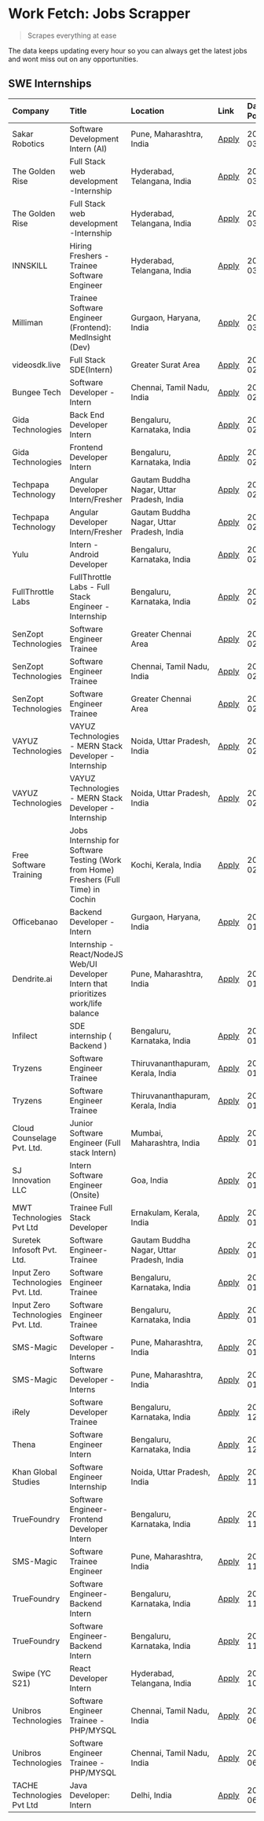 # Work Fetch: Jobs Scrapper
> Scrapes everything at ease

The data keeps updating every hour so you can always get the latest jobs and wont miss out on any opportunities.

## SWE Internships
<!--START_SECTION:workfetch-->
| Company                           | Title                                                                                | Location                                  | Link                                                                                                                                                                                                                                                                                                          | Date Posted   |
|:----------------------------------|:-------------------------------------------------------------------------------------|:------------------------------------------|:--------------------------------------------------------------------------------------------------------------------------------------------------------------------------------------------------------------------------------------------------------------------------------------------------------------|:--------------|
| Sakar Robotics                    | Software Development Intern (AI)                                                     | Pune, Maharashtra, India                  | [Apply](https://in.linkedin.com/jobs/view/software-development-intern-ai-at-sakar-robotics-3848337951?position=4&pageNum=0&refId=xVkaJOLxY6949GMwXZw08A%3D%3D&trackingId=%2F7YL9tiJK4I7aakbtHbAqQ%3D%3D&trk=public_jobs_jserp-result_search-card)                                                             | 2024-03-07    |
| The Golden Rise                   | Full Stack web development -Internship                                               | Hyderabad, Telangana, India               | [Apply](https://in.linkedin.com/jobs/view/full-stack-web-development-internship-at-the-golden-rise-3847033236?position=35&pageNum=0&refId=xVkaJOLxY6949GMwXZw08A%3D%3D&trackingId=SMEwfrV5wEYS%2FqUrb95ULA%3D%3D&trk=public_jobs_jserp-result_search-card)                                                    | 2024-03-05    |
| The Golden Rise                   | Full Stack web development -Internship                                               | Hyderabad, Telangana, India               | [Apply](https://in.linkedin.com/jobs/view/full-stack-web-development-internship-at-the-golden-rise-3847033236?position=10&pageNum=2&refId=c14WY4PNh4sxBAzWJ0gXYw%3D%3D&trackingId=HEVkwuLbAiy2ImKnWe3AsA%3D%3D&trk=public_jobs_jserp-result_search-card)                                                      | 2024-03-05    |
| INNSKILL                          | Hiring Freshers - Trainee Software Engineer                                          | Hyderabad, Telangana, India               | [Apply](https://in.linkedin.com/jobs/view/hiring-freshers-trainee-software-engineer-at-innskill-3846032101?position=3&pageNum=7&refId=5fYfAuOZHJTApmcaORAnnA%3D%3D&trackingId=V%2BZZXUMwG7yua8ahWj5jvA%3D%3D&trk=public_jobs_jserp-result_search-card)                                                        | 2024-03-04    |
| Milliman                          | Trainee Software Engineer (Frontend): MedInsight (Dev)                               | Gurgaon, Haryana, India                   | [Apply](https://in.linkedin.com/jobs/view/trainee-software-engineer-frontend-medinsight-dev-at-milliman-3792874280?position=6&pageNum=0&refId=xVkaJOLxY6949GMwXZw08A%3D%3D&trackingId=OcR3%2FbWk2058r3nNEcfyUA%3D%3D&trk=public_jobs_jserp-result_search-card)                                                | 2024-03-01    |
| videosdk.live                     | Full Stack SDE(Intern)                                                               | Greater Surat Area                        | [Apply](https://in.linkedin.com/jobs/view/full-stack-sde-intern-at-videosdk-live-3842945056?position=1&pageNum=7&refId=5fYfAuOZHJTApmcaORAnnA%3D%3D&trackingId=6QZK6KCTyUh1NYTHLrk%2FWg%3D%3D&trk=public_jobs_jserp-result_search-card)                                                                       | 2024-02-29    |
| Bungee Tech                       | Software Developer - Intern                                                          | Chennai, Tamil Nadu, India                | [Apply](https://in.linkedin.com/jobs/view/software-developer-intern-at-bungee-tech-3842220746?position=44&pageNum=0&refId=xVkaJOLxY6949GMwXZw08A%3D%3D&trackingId=AtJ%2FlQn6R6q5FQ%2BybMH7Ig%3D%3D&trk=public_jobs_jserp-result_search-card)                                                                  | 2024-02-28    |
| Gida Technologies                 | Back End Developer Intern                                                            | Bengaluru, Karnataka, India               | [Apply](https://in.linkedin.com/jobs/view/back-end-developer-intern-at-gida-technologies-3836849295?position=42&pageNum=0&refId=xVkaJOLxY6949GMwXZw08A%3D%3D&trackingId=AW2qLdElAsvc5ZDLTqFlzA%3D%3D&trk=public_jobs_jserp-result_search-card)                                                                | 2024-02-23    |
| Gida Technologies                 | Frontend Developer Intern                                                            | Bengaluru, Karnataka, India               | [Apply](https://in.linkedin.com/jobs/view/frontend-developer-intern-at-gida-technologies-3836040945?position=11&pageNum=0&refId=xVkaJOLxY6949GMwXZw08A%3D%3D&trackingId=c4S7gP4KfBqvTEnqmHvynQ%3D%3D&trk=public_jobs_jserp-result_search-card)                                                                | 2024-02-21    |
| Techpapa Technology               | Angular Developer Intern/Fresher                                                     | Gautam Buddha Nagar, Uttar Pradesh, India | [Apply](https://in.linkedin.com/jobs/view/angular-developer-intern-fresher-at-techpapa-technology-3834305862?position=52&pageNum=0&refId=xVkaJOLxY6949GMwXZw08A%3D%3D&trackingId=h3is0thySOywZG80yeoVJA%3D%3D&trk=public_jobs_jserp-result_search-card)                                                       | 2024-02-20    |
| Techpapa Technology               | Angular Developer Intern/Fresher                                                     | Gautam Buddha Nagar, Uttar Pradesh, India | [Apply](https://in.linkedin.com/jobs/view/angular-developer-intern-fresher-at-techpapa-technology-3834305862?position=2&pageNum=5&refId=5y%2FhP7T0%2BYTDopOW5Yl3JQ%3D%3D&trackingId=6RDi5ohe15eE78uhkNecBw%3D%3D&trk=public_jobs_jserp-result_search-card)                                                    | 2024-02-20    |
| Yulu                              | Intern - Android Developer                                                           | Bengaluru, Karnataka, India               | [Apply](https://in.linkedin.com/jobs/view/intern-android-developer-at-yulu-3834459982?position=47&pageNum=0&refId=xVkaJOLxY6949GMwXZw08A%3D%3D&trackingId=WF6dmceEQd%2FXWNIbn1isUg%3D%3D&trk=public_jobs_jserp-result_search-card)                                                                            | 2024-02-19    |
| FullThrottle Labs                 | FullThrottle Labs - Full Stack Engineer - Internship                                 | Bengaluru, Karnataka, India               | [Apply](https://in.linkedin.com/jobs/view/fullthrottle-labs-full-stack-engineer-internship-at-fullthrottle-labs-3829636016?position=50&pageNum=0&refId=xVkaJOLxY6949GMwXZw08A%3D%3D&trackingId=87fOr%2F5IXVHiHw54fxc65Q%3D%3D&trk=public_jobs_jserp-result_search-card)                                       | 2024-02-17    |
| SenZopt Technologies              | Software Engineer Trainee                                                            | Greater Chennai Area                      | [Apply](https://in.linkedin.com/jobs/view/software-engineer-trainee-at-senzopt-technologies-3827688781?position=28&pageNum=0&refId=xVkaJOLxY6949GMwXZw08A%3D%3D&trackingId=heW4Apfo4PA82IGwrm9Ijw%3D%3D&trk=public_jobs_jserp-result_search-card)                                                             | 2024-02-12    |
| SenZopt Technologies              | Software Engineer Trainee                                                            | Chennai, Tamil Nadu, India                | [Apply](https://in.linkedin.com/jobs/view/software-engineer-trainee-at-senzopt-technologies-3827686880?position=40&pageNum=0&refId=xVkaJOLxY6949GMwXZw08A%3D%3D&trackingId=HR9HPyPNdVI%2Bmdn1RnhiVQ%3D%3D&trk=public_jobs_jserp-result_search-card)                                                           | 2024-02-12    |
| SenZopt Technologies              | Software Engineer Trainee                                                            | Greater Chennai Area                      | [Apply](https://in.linkedin.com/jobs/view/software-engineer-trainee-at-senzopt-technologies-3827688781?position=3&pageNum=2&refId=c14WY4PNh4sxBAzWJ0gXYw%3D%3D&trackingId=c8U1WlcWBbSoEfy%2BNupg4g%3D%3D&trk=public_jobs_jserp-result_search-card)                                                            | 2024-02-12    |
| VAYUZ Technologies                | VAYUZ Technologies - MERN Stack Developer - Internship                               | Noida, Uttar Pradesh, India               | [Apply](https://in.linkedin.com/jobs/view/vayuz-technologies-mern-stack-developer-internship-at-vayuz-technologies-3822619356?position=55&pageNum=0&refId=xVkaJOLxY6949GMwXZw08A%3D%3D&trackingId=JLSSuIXXtlEXC9%2BaFh8%2F%2BQ%3D%3D&trk=public_jobs_jserp-result_search-card)                                | 2024-02-10    |
| VAYUZ Technologies                | VAYUZ Technologies - MERN Stack Developer - Internship                               | Noida, Uttar Pradesh, India               | [Apply](https://in.linkedin.com/jobs/view/vayuz-technologies-mern-stack-developer-internship-at-vayuz-technologies-3822619356?position=5&pageNum=5&refId=5y%2FhP7T0%2BYTDopOW5Yl3JQ%3D%3D&trackingId=pZBr7ZGDQcfjA1P%2B6TH3nA%3D%3D&trk=public_jobs_jserp-result_search-card)                                 | 2024-02-10    |
| Free Software Training            | Jobs Internship for Software Testing (Work from Home) Freshers (Full Time) in Cochin | Kochi, Kerala, India                      | [Apply](https://in.linkedin.com/jobs/view/jobs-internship-for-software-testing-work-from-home-freshers-full-time-in-cochin-at-free-software-training-3826557030?position=8&pageNum=7&refId=5fYfAuOZHJTApmcaORAnnA%3D%3D&trackingId=yAkK5R5h9rO4Vjb%2BXy%2FGCw%3D%3D&trk=public_jobs_jserp-result_search-card) | 2024-02-10    |
| Officebanao                       | Backend Developer - Intern                                                           | Gurgaon, Haryana, India                   | [Apply](https://in.linkedin.com/jobs/view/backend-developer-intern-at-officebanao-3814263731?position=20&pageNum=0&refId=xVkaJOLxY6949GMwXZw08A%3D%3D&trackingId=ADKUeIM1%2FteY%2BVM8d2%2BA7A%3D%3D&trk=public_jobs_jserp-result_search-card)                                                                 | 2024-01-31    |
| Dendrite.ai                       | Internship - React/NodeJS Web/UI Developer Intern that prioritizes work/life balance | Pune, Maharashtra, India                  | [Apply](https://in.linkedin.com/jobs/view/internship-react-nodejs-web-ui-developer-intern-that-prioritizes-work-life-balance-at-dendrite-ai-3818948068?position=25&pageNum=0&refId=xVkaJOLxY6949GMwXZw08A%3D%3D&trackingId=FD1u5W%2BWgIzaZV8DiB5wVg%3D%3D&trk=public_jobs_jserp-result_search-card)           | 2024-01-31    |
| Infilect                          | SDE internship ( Backend )                                                           | Bengaluru, Karnataka, India               | [Apply](https://in.linkedin.com/jobs/view/sde-internship-backend-at-infilect-3815120558?position=21&pageNum=0&refId=xVkaJOLxY6949GMwXZw08A%3D%3D&trackingId=h0xMZM13ugziKam2SS9hsw%3D%3D&trk=public_jobs_jserp-result_search-card)                                                                            | 2024-01-25    |
| Tryzens                           | Software Engineer Trainee                                                            | Thiruvananthapuram, Kerala, India         | [Apply](https://in.linkedin.com/jobs/view/software-engineer-trainee-at-tryzens-3809363491?position=32&pageNum=0&refId=xVkaJOLxY6949GMwXZw08A%3D%3D&trackingId=06RI3PBryDE6tECeyroq5A%3D%3D&trk=public_jobs_jserp-result_search-card)                                                                          | 2024-01-18    |
| Tryzens                           | Software Engineer Trainee                                                            | Thiruvananthapuram, Kerala, India         | [Apply](https://in.linkedin.com/jobs/view/software-engineer-trainee-at-tryzens-3809363491?position=7&pageNum=2&refId=c14WY4PNh4sxBAzWJ0gXYw%3D%3D&trackingId=7x2Rxj9NmuyzhBZ5A41Caw%3D%3D&trk=public_jobs_jserp-result_search-card)                                                                           | 2024-01-18    |
| Cloud Counselage Pvt. Ltd.        | Junior Software Engineer (Full stack Intern)                                         | Mumbai, Maharashtra, India                | [Apply](https://in.linkedin.com/jobs/view/junior-software-engineer-full-stack-intern-at-cloud-counselage-pvt-ltd-3803132814?position=22&pageNum=0&refId=xVkaJOLxY6949GMwXZw08A%3D%3D&trackingId=jRomgw%2FU3EkEnBQfB3EXCg%3D%3D&trk=public_jobs_jserp-result_search-card)                                      | 2024-01-11    |
| SJ Innovation LLC                 | Intern Software Engineer (Onsite)                                                    | Goa, India                                | [Apply](https://in.linkedin.com/jobs/view/intern-software-engineer-onsite-at-sj-innovation-llc-3799959011?position=36&pageNum=0&refId=xVkaJOLxY6949GMwXZw08A%3D%3D&trackingId=pnp0OVYX7bFc9FlZvnUNiw%3D%3D&trk=public_jobs_jserp-result_search-card)                                                          | 2024-01-11    |
| MWT Technologies Pvt Ltd          | Trainee Full Stack Developer                                                         | Ernakulam, Kerala, India                  | [Apply](https://in.linkedin.com/jobs/view/trainee-full-stack-developer-at-mwt-technologies-pvt-ltd-3800921715?position=7&pageNum=0&refId=xVkaJOLxY6949GMwXZw08A%3D%3D&trackingId=5bDv0CSYBMj4VWGbROCeuQ%3D%3D&trk=public_jobs_jserp-result_search-card)                                                       | 2024-01-09    |
| Suretek Infosoft Pvt. Ltd.        | Software Engineer-Trainee                                                            | Gautam Buddha Nagar, Uttar Pradesh, India | [Apply](https://in.linkedin.com/jobs/view/software-engineer-trainee-at-suretek-infosoft-pvt-ltd-3800934643?position=17&pageNum=0&refId=xVkaJOLxY6949GMwXZw08A%3D%3D&trackingId=tvQuMOkS1C8nUHUNHTWIYg%3D%3D&trk=public_jobs_jserp-result_search-card)                                                         | 2024-01-09    |
| Input Zero Technologies Pvt. Ltd. | Software Engineer Trainee                                                            | Bengaluru, Karnataka, India               | [Apply](https://in.linkedin.com/jobs/view/software-engineer-trainee-at-input-zero-technologies-pvt-ltd-3800927643?position=27&pageNum=0&refId=xVkaJOLxY6949GMwXZw08A%3D%3D&trackingId=CPxQtbKvciqNbIpNwl3P1Q%3D%3D&trk=public_jobs_jserp-result_search-card)                                                  | 2024-01-09    |
| Input Zero Technologies Pvt. Ltd. | Software Engineer Trainee                                                            | Bengaluru, Karnataka, India               | [Apply](https://in.linkedin.com/jobs/view/software-engineer-trainee-at-input-zero-technologies-pvt-ltd-3800927643?position=2&pageNum=2&refId=c14WY4PNh4sxBAzWJ0gXYw%3D%3D&trackingId=%2FtYTR%2BnYZLmW8kNnbMkZnQ%3D%3D&trk=public_jobs_jserp-result_search-card)                                               | 2024-01-09    |
| SMS-Magic                         | Software Developer -Interns                                                          | Pune, Maharashtra, India                  | [Apply](https://in.linkedin.com/jobs/view/software-developer-interns-at-sms-magic-3799485343?position=29&pageNum=0&refId=xVkaJOLxY6949GMwXZw08A%3D%3D&trackingId=NHAorq%2Fz6idPLF6H1Ba2Sw%3D%3D&trk=public_jobs_jserp-result_search-card)                                                                     | 2024-01-05    |
| SMS-Magic                         | Software Developer -Interns                                                          | Pune, Maharashtra, India                  | [Apply](https://in.linkedin.com/jobs/view/software-developer-interns-at-sms-magic-3799485343?position=4&pageNum=2&refId=c14WY4PNh4sxBAzWJ0gXYw%3D%3D&trackingId=jBNhPThKffgvdHMrySe40w%3D%3D&trk=public_jobs_jserp-result_search-card)                                                                        | 2024-01-05    |
| iRely                             | Software Developer Trainee                                                           | Bengaluru, Karnataka, India               | [Apply](https://in.linkedin.com/jobs/view/software-developer-trainee-at-irely-3801577534?position=10&pageNum=0&refId=xVkaJOLxY6949GMwXZw08A%3D%3D&trackingId=XaeTSt6nLHTK2wBrdPC%2B7g%3D%3D&trk=public_jobs_jserp-result_search-card)                                                                         | 2023-12-22    |
| Thena                             | Software Engineer Intern                                                             | Bengaluru, Karnataka, India               | [Apply](https://in.linkedin.com/jobs/view/software-engineer-intern-at-thena-3778731751?position=13&pageNum=0&refId=xVkaJOLxY6949GMwXZw08A%3D%3D&trackingId=3uU0VZFZBcN41saOfJlosw%3D%3D&trk=public_jobs_jserp-result_search-card)                                                                             | 2023-12-05    |
| Khan Global Studies               | Software Engineer Internship                                                         | Noida, Uttar Pradesh, India               | [Apply](https://in.linkedin.com/jobs/view/software-engineer-internship-at-khan-global-studies-3766942197?position=46&pageNum=0&refId=xVkaJOLxY6949GMwXZw08A%3D%3D&trackingId=Vw7SHkhsReLCszwJaNcThg%3D%3D&trk=public_jobs_jserp-result_search-card)                                                           | 2023-11-27    |
| TrueFoundry                       | Software Engineer- Frontend Developer Intern                                         | Bengaluru, Karnataka, India               | [Apply](https://in.linkedin.com/jobs/view/software-engineer-frontend-developer-intern-at-truefoundry-3790095058?position=12&pageNum=0&refId=xVkaJOLxY6949GMwXZw08A%3D%3D&trackingId=AHpwhSSqOxMdsv5%2FR0TeOQ%3D%3D&trk=public_jobs_jserp-result_search-card)                                                  | 2023-11-24    |
| SMS-Magic                         | Software Trainee Engineer                                                            | Pune, Maharashtra, India                  | [Apply](https://in.linkedin.com/jobs/view/software-trainee-engineer-at-sms-magic-3761409781?position=24&pageNum=0&refId=xVkaJOLxY6949GMwXZw08A%3D%3D&trackingId=big735Bphmy3qkZTE0QagQ%3D%3D&trk=public_jobs_jserp-result_search-card)                                                                        | 2023-11-16    |
| TrueFoundry                       | Software Engineer-Backend Intern                                                     | Bengaluru, Karnataka, India               | [Apply](https://in.linkedin.com/jobs/view/software-engineer-backend-intern-at-truefoundry-3779508170?position=26&pageNum=0&refId=xVkaJOLxY6949GMwXZw08A%3D%3D&trackingId=ya0lA2tFD12n78IILIQ%2FGw%3D%3D&trk=public_jobs_jserp-result_search-card)                                                             | 2023-11-10    |
| TrueFoundry                       | Software Engineer-Backend Intern                                                     | Bengaluru, Karnataka, India               | [Apply](https://in.linkedin.com/jobs/view/software-engineer-backend-intern-at-truefoundry-3779508170?position=1&pageNum=2&refId=c14WY4PNh4sxBAzWJ0gXYw%3D%3D&trackingId=Iyiqw9V3rbMHVCWljoderA%3D%3D&trk=public_jobs_jserp-result_search-card)                                                                | 2023-11-10    |
| Swipe (YC S21)                    | React Developer Intern                                                               | Hyderabad, Telangana, India               | [Apply](https://in.linkedin.com/jobs/view/react-developer-intern-at-swipe-yc-s21-3737600089?position=14&pageNum=0&refId=xVkaJOLxY6949GMwXZw08A%3D%3D&trackingId=NkLNCen4K9iwHRytvw4cig%3D%3D&trk=public_jobs_jserp-result_search-card)                                                                        | 2023-10-13    |
| Unibros Technologies              | Software Engineer Trainee - PHP/MYSQL                                                | Chennai, Tamil Nadu, India                | [Apply](https://in.linkedin.com/jobs/view/software-engineer-trainee-php-mysql-at-unibros-technologies-3656599241?position=31&pageNum=0&refId=xVkaJOLxY6949GMwXZw08A%3D%3D&trackingId=N5IWgr88Wte8akMKge5HRQ%3D%3D&trk=public_jobs_jserp-result_search-card)                                                   | 2023-06-12    |
| Unibros Technologies              | Software Engineer Trainee - PHP/MYSQL                                                | Chennai, Tamil Nadu, India                | [Apply](https://in.linkedin.com/jobs/view/software-engineer-trainee-php-mysql-at-unibros-technologies-3656599241?position=6&pageNum=2&refId=c14WY4PNh4sxBAzWJ0gXYw%3D%3D&trackingId=42mNcrHkGm92LLeSPmsDcg%3D%3D&trk=public_jobs_jserp-result_search-card)                                                    | 2023-06-12    |
| TACHE Technologies Pvt Ltd        | Java Developer: Intern                                                               | Delhi, India                              | [Apply](https://in.linkedin.com/jobs/view/java-developer-intern-at-tache-technologies-pvt-ltd-3627622735?position=2&pageNum=7&refId=5fYfAuOZHJTApmcaORAnnA%3D%3D&trackingId=sW9nX986rXx99MHju4J8cA%3D%3D&trk=public_jobs_jserp-result_search-card)                                                            | 2023-06-06    |
<!--END_SECTION:workfetch-->
